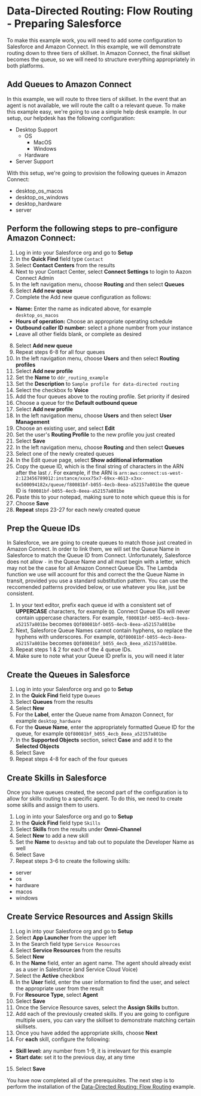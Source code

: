 # Data-Directed Routing: Flow Routing - Preparing Salesforce
To make this example work, you will need to add some configuration to Salesforce and Amazon Connect. In this example, we will demonstrate routing down to three tiers of skillset. In Amazon Connect, the final skillset becomes the queue, so we will need to structure everything appropriately in both platforms. 

## Add Queues to Amazon Connect
In this example, we will route to three tiers of skillset. In the event that an agent is not available, we will route the callt o a relevant queue. To make this example easy, we're going to use a simple help desk example. In our setup, our helpdesk has the following configuration:
- Desktop Support
    - OS
        - MacOS
        - Windows
    - Hardware
- Server Support

With this setup, we're going to provision the following queues in Amazon Connect:
- desktop_os_macos
- desktop_os_windows
- desktop_hardware
- server

## Perform the following steps to pre-configure Amazon Connect:
1. Log in into your Salesforce org and go to **Setup** 
2. In the **Quick Find** field type `Contact`
3. Select **Contact Centers** from the results
4. Next to your Contact Center, select **Connect Settings** to login to Aazon Connect Admin
5. In the left navigation menu, choose **Routing** and then select **Queues**
6. Select **Add new queue**
7. Complete the Add new queue configuration as follows:
 - **Name:** Enter the name as indicated above, for example `desktop_os_macos`
 - **Hours of operation:** Choose an appropriate operating schedule
 - **Outbound caller ID number:** select a phone number from your instance
 - Leave all other fields blank, or complete as desired
8. Select **Add new queue**
9. Repeat steps 6-8 for all four queues
10. In the left navigation menu, choose **Users** and then select **Routing profiles**
11. Select **Add new profile**
12. Set the **Name** to `ddr_routing_example`
13. Set the **Description** to `Sample profile for data-directed routing`
14. Select the checkbox fo **Voice**
15. Add the four queues above to the routing profile. Set priority if desired
16. Choose a queue for the **Default outbound queue**
17. Select **Add new profile**
18. In the left navigation menu, choose **Users** and then select **User Management**
19. Choose an existing user, and select **Edit**
20. Set the user's **Routing Profile** to the new profile you just created
21. Select **Save**
22. In the left navigation menu, choose **Routing** and then select **Queues**
23. Select one of the newly created queues
24. In the Edit queue page, select **Show additional information**
25. Copy the queue ID, which is the final string of characters in the ARN after the last `/`. For example, if the ARN is `arn:aws:connect:us-west-2:123456789012:instance/xxxx75x7-69xx-4613-x3xx-6x500094182x/queue/f80081bf-b055-4ecb-8eea-a52157a801be` the queue ID is `f80081bf-b055-4ecb-8eea-a52157a801be`
26. Paste this to your notepad, making sure to note which queue this is for
27. Choose **Save**
28. **Repeat** steps 23-27 for each newly created queue

## Prep the Queue IDs
In Salesforce, we are going to create queues to match those just created in Amazon Connect. In order to link them, we will set the Queue Name in Salesforce to match the Queue ID from Connect. Unfortunately, Salesforce does not allow `-` in the Queue Name and all must begin with a letter, which may not be the case for all Amazon Connect Queue IDs. The Lambda function we use will account for this and correct the the Queue Name in transit, provided you use a standard substitution pattern. You can use the reccomended patterns provided below, or use whatever you like, just be consistent.
1. In your text editor, prefix each queue id with a consistent set of **UPPERCASE** characters, for example `QQ`. Connect Queue IDs will never contain uppercase characters. For example, `f80081bf-b055-4ecb-8eea-a52157a801be` becomes `QQf80081bf-b055-4ecb-8eea-a52157a801be`
2. Next, Salesforce Queue Names cannot contain hyphens, so replace the hyphens with underscores. For example, `QQf80081bf-b055-4ecb-8eea-a52157a801be` becomes `QQf80081bf_b055_4ecb_8eea_a52157a801be`.
3. Repeat steps 1 & 2 for each of the 4 queue IDs.
4. Make sure to note what your Queue ID prefix is, you will need it later

## Create the Queues in Salesforce
1. Log in into your Salesforce org and go to **Setup** 
2. In the **Quick Find** field type `Queues`
3. Select **Queues** from the results
4. Select **New**
5. For the **Label**, enter the Queue name from Amazon Connect, for example `desktop_hardware`
6. For the **Queue Name**, enter the appropriately formatted Queue ID for the queue, for example `QQf80081bf_b055_4ecb_8eea_a52157a801be`
7. In the **Supported Objects** section, select **Case** and add it to the **Selected Objects**
8. Select Save
9. Repeat steps 4-8 for each of the four queues

## Create Skills in Salesforce
Once you have queues created, the second part of the configuration is to allow for skills routing to a specific agent. To do this, we need to create some skills and assign them to users. 
1. Log in into your Salesforce org and go to **Setup** 
2. In the **Quick Find** field type `Skills`
3. Select **Skills** from the results under **Omni-Channel**
4. Select **New** to add a new skill
5. Set the **Name** to `desktop` and tab out to populate the Developer Name as well
6. Select Save
7. Repeat steps 3-6 to create the following skills:
 - server
 - os
 - hardware
 - macos
 - windows
 
## Create Service Resources and Assign Skills
1. Log in into your Salesforce org and go to **Setup** 
2. Select **App Launcher** from the upper left
3. In the Search field type `Service Resources`
4. Select **Service Resources** from the results
5. Select **New**
6. In the **Name** field, enter an agent name. The agent should already exist as a user in Salesforce (and Service Cloud Voice)
7. Select the **Active** checkbox
8. In the **User** field, enter the user information to find the user, and select the appropriate user from the result
9. For **Resource Type**, select **Agent**
10. Select **Save**
11. Once the Service Resource saves, select the **Assign Skills** button. 
12. Add each of the previously created skills. If you are going to configure multiple users, you can vary the skillset to demonstrate matching certain skillsets.
13. Once you have added the appropriate skills, choose **Next**
14. For **each** skill, configure the following:
 - **Skill level:** any number from 1-9, it is irrelevant for this example
 - **Start date:** set it to the previous day, at any time
15. Select **Save**

You have now completed all of the prerequisites. The next step is to perform the installation of the [Data-Directed Routing: Flow Routing](ddr_fr_install.md) example.
